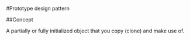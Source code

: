 ﻿#Prototype design pattern

##Concept

A partially or fully initialized object that you copy (clone) and make use of.
